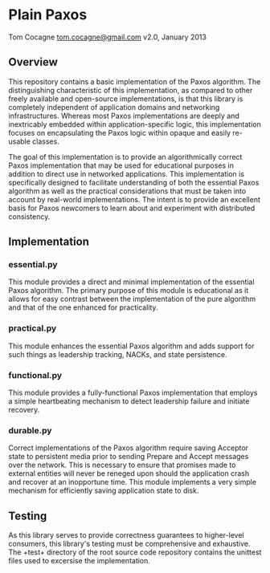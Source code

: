 Plain Paxos 
===========
Tom Cocagne <tom.cocagne@gmail.com>
v2.0, January 2013


Overview
--------

This repository contains a basic implementation of the Paxos algorithm. The
distinguishing characteristic of this implementation, as compared to other
freely available and open-source implementations, is that this library is
completely independent of application domains and networking
infrastructures. Whereas most Paxos implementations are deeply and inextricably
embedded within application-specific logic, this implementation focuses on
encapsulating the Paxos logic within opaque and easily re-usable classes.

The goal of this implementation is to provide an algorithmically correct Paxos
implementation that may be used for educational purposes in addition to direct
use in networked applications. This implementation is specifically designed
to facilitate understanding of both the essential Paxos algorithm as well as
the practical considerations that must be taken into account by real-world
implementations. The intent is to provide an excellent basis for Paxos 
newcomers to learn about and experiment with distributed consistency. 


Implementation
--------------

### essential.py


This module provides a direct and minimal implementation of the essential Paxos
algorithm. The primary purpose of this module is educational as it allows for
easy contrast between the implementation of the pure algorithm and that of the
one enhanced for practicality.


### practical.py


This module enhances the essential Paxos algorithm and adds support for such
things as leadership tracking, NACKs, and state persistence.


### functional.py


This module provides a fully-functional Paxos implementation that employs
a simple heartbeating mechanism to detect leadership failure and initiate
recovery.


### durable.py


Correct implementations of the Paxos algorithm require saving Acceptor
state to persistent media prior to sending Prepare and Accept messages over the 
network. This is necessary to ensure that promises made to external entities
will never be reneged upon should the application crash and recover at an
inopportune time. This module implements a very simple mechanism for efficiently
saving application state to disk. 


Testing
-------

As this library serves to provide correctness guarantees to higher-level consumers,
this library's testing must be comprehensive and exhaustive. The +test+
directory of the root source code repository contains the unittest files used to
excersise the implementation. 

